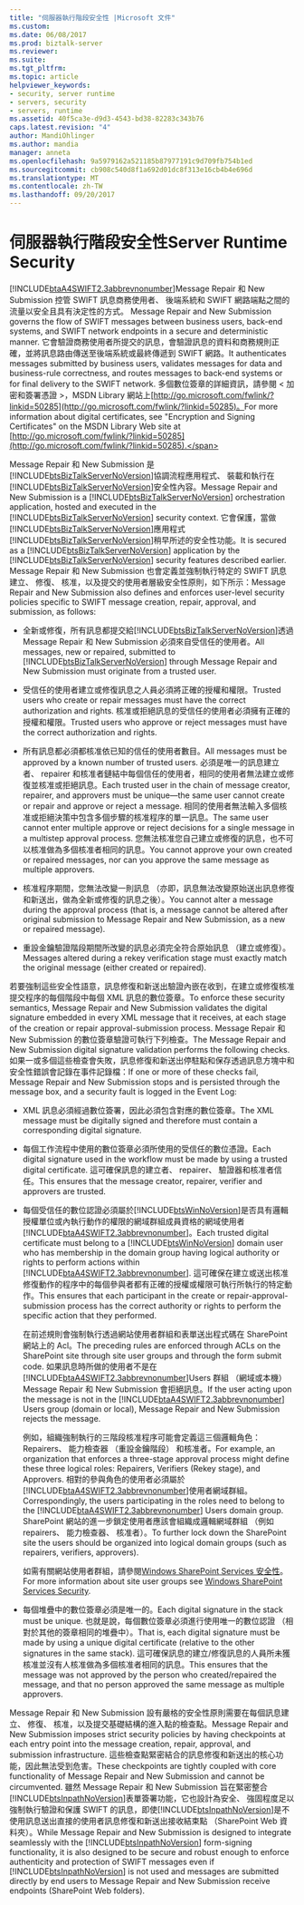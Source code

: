 ```yaml
---
title: "伺服器執行階段安全性 |Microsoft 文件"
ms.custom: 
ms.date: 06/08/2017
ms.prod: biztalk-server
ms.reviewer: 
ms.suite: 
ms.tgt_pltfrm: 
ms.topic: article
helpviewer_keywords:
- security, server runtime
- servers, security
- servers, runtime
ms.assetid: 40f5ca3e-d9d3-4543-bd38-82283c343b76
caps.latest.revision: "4"
author: MandiOhlinger
ms.author: mandia
manager: anneta
ms.openlocfilehash: 9a5979162a521185b87977191c9d709fb754b1ed
ms.sourcegitcommit: cb908c540d8f1a692d01dc8f313e16cb4b4e696d
ms.translationtype: MT
ms.contentlocale: zh-TW
ms.lasthandoff: 09/20/2017
---
```

# <a name="server-runtime-security"></a><span data-ttu-id="98d99-102">伺服器執行階段安全性</span><span class="sxs-lookup"><span data-stu-id="98d99-102">Server Runtime Security</span></span>
[!INCLUDE[btaA4SWIFT2.3abbrevnonumber](../../includes/btaa4swift2-3abbrevnonumber-md.md)]<span data-ttu-id="98d99-103">Message Repair 和 New Submission 控管 SWIFT 訊息商務使用者、 後端系統和 SWIFT 網路端點之間的流量以安全且具有決定性的方式。</span><span class="sxs-lookup"><span data-stu-id="98d99-103"> Message Repair and New Submission governs the flow of SWIFT messages between business users, back-end systems, and SWIFT network endpoints in a secure and deterministic manner.</span></span> <span data-ttu-id="98d99-104">它會驗證商務使用者所提交的訊息，會驗證訊息的資料和商務規則正確，並將訊息路由傳送至後端系統或最終傳遞到 SWIFT 網路。</span><span class="sxs-lookup"><span data-stu-id="98d99-104">It authenticates messages submitted by business users, validates messages for data and business-rule correctness, and routes messages to back-end systems or for final delivery to the SWIFT network.</span></span> <span data-ttu-id="98d99-105">多個數位簽章的詳細資訊，請參閱 < 加密和簽署憑證 >，MSDN Library 網站上[http://go.microsoft.com/fwlink/?linkid=50285](http://go.microsoft.com/fwlink/?linkid=50285)。</span><span class="sxs-lookup"><span data-stu-id="98d99-105">For more information about digital certificates, see "Encryption and Signing Certificates" on the MSDN Library Web site at [http://go.microsoft.com/fwlink/?linkid=50285](http://go.microsoft.com/fwlink/?linkid=50285).</span></span>  
  
 <span data-ttu-id="98d99-106">Message Repair 和 New Submission 是[!INCLUDE[btsBizTalkServerNoVersion](../../includes/btsbiztalkservernoversion-md.md)]協調流程應用程式、 裝載和執行在[!INCLUDE[btsBizTalkServerNoVersion](../../includes/btsbiztalkservernoversion-md.md)]安全性內容。</span><span class="sxs-lookup"><span data-stu-id="98d99-106">Message Repair and New Submission is a [!INCLUDE[btsBizTalkServerNoVersion](../../includes/btsbiztalkservernoversion-md.md)] orchestration application, hosted and executed in the [!INCLUDE[btsBizTalkServerNoVersion](../../includes/btsbiztalkservernoversion-md.md)] security context.</span></span> <span data-ttu-id="98d99-107">它會保護，當做[!INCLUDE[btsBizTalkServerNoVersion](../../includes/btsbiztalkservernoversion-md.md)]應用程式[!INCLUDE[btsBizTalkServerNoVersion](../../includes/btsbiztalkservernoversion-md.md)]稍早所述的安全性功能。</span><span class="sxs-lookup"><span data-stu-id="98d99-107">It is secured as a [!INCLUDE[btsBizTalkServerNoVersion](../../includes/btsbiztalkservernoversion-md.md)] application by the [!INCLUDE[btsBizTalkServerNoVersion](../../includes/btsbiztalkservernoversion-md.md)] security features described earlier.</span></span> <span data-ttu-id="98d99-108">Message Repair 和 New Submission 也會定義並強制執行特定的 SWIFT 訊息建立、 修復、 核准，以及提交的使用者層級安全性原則，如下所示：</span><span class="sxs-lookup"><span data-stu-id="98d99-108">Message Repair and New Submission also defines and enforces user-level security policies specific to SWIFT message creation, repair, approval, and submission, as follows:</span></span>  
  
-   <span data-ttu-id="98d99-109">全新或修復，所有訊息都提交給[!INCLUDE[btsBizTalkServerNoVersion](../../includes/btsbiztalkservernoversion-md.md)]透過 Message Repair 和 New Submission 必須來自受信任的使用者。</span><span class="sxs-lookup"><span data-stu-id="98d99-109">All messages, new or repaired, submitted to [!INCLUDE[btsBizTalkServerNoVersion](../../includes/btsbiztalkservernoversion-md.md)] through Message Repair and New Submission must originate from a trusted user.</span></span>  
  
-   <span data-ttu-id="98d99-110">受信任的使用者建立或修復訊息之人員必須將正確的授權和權限。</span><span class="sxs-lookup"><span data-stu-id="98d99-110">Trusted users who create or repair messages must have the correct authorization and rights.</span></span> <span data-ttu-id="98d99-111">核准或拒絕訊息的受信任的使用者必須擁有正確的授權和權限。</span><span class="sxs-lookup"><span data-stu-id="98d99-111">Trusted users who approve or reject messages must have the correct authorization and rights.</span></span>  
  
-   <span data-ttu-id="98d99-112">所有訊息都必須都核准依已知的信任的使用者數目。</span><span class="sxs-lookup"><span data-stu-id="98d99-112">All messages must be approved by a known number of trusted users.</span></span> <span data-ttu-id="98d99-113">必須是唯一的訊息建立者、 repairer 和核准者鏈結中每個信任的使用者，相同的使用者無法建立或修復並核准或拒絕訊息。</span><span class="sxs-lookup"><span data-stu-id="98d99-113">Each trusted user in the chain of message creator, repairer, and approvers must be unique—the same user cannot create or repair and approve or reject a message.</span></span> <span data-ttu-id="98d99-114">相同的使用者無法輸入多個核准或拒絕決策中包含多個步驟的核准程序的單一訊息。</span><span class="sxs-lookup"><span data-stu-id="98d99-114">The same user cannot enter multiple approve or reject decisions for a single message in a multistep approval process.</span></span> <span data-ttu-id="98d99-115">您無法核准您自己建立或修復的訊息，也不可以核准做為多個核准者相同的訊息。</span><span class="sxs-lookup"><span data-stu-id="98d99-115">You cannot approve your own created or repaired messages, nor can you approve the same message as multiple approvers.</span></span>  
  
-   <span data-ttu-id="98d99-116">核准程序期間，您無法改變一則訊息 （亦即，訊息無法改變原始送出訊息修復和新送出，做為全新或修復的訊息之後）。</span><span class="sxs-lookup"><span data-stu-id="98d99-116">You cannot alter a message during the approval process (that is, a message cannot be altered after original submission to Message Repair and New Submission, as a new or repaired message).</span></span>  
  
-   <span data-ttu-id="98d99-117">重設金鑰驗證階段期間所改變的訊息必須完全符合原始訊息 （建立或修復）。</span><span class="sxs-lookup"><span data-stu-id="98d99-117">Messages altered during a rekey verification stage must exactly match the original message (either created or repaired).</span></span>  
  
 <span data-ttu-id="98d99-118">若要強制這些安全性語意，訊息修復和新送出驗證內嵌在收到，在建立或修復核准提交程序的每個階段中每個 XML 訊息的數位簽章。</span><span class="sxs-lookup"><span data-stu-id="98d99-118">To enforce these security semantics, Message Repair and New Submission validates the digital signature embedded in every XML message that it receives, at each stage of the creation or repair approval-submission process.</span></span> <span data-ttu-id="98d99-119">Message Repair 和 New Submission 的數位簽章驗證可執行下列檢查。</span><span class="sxs-lookup"><span data-stu-id="98d99-119">The Message Repair and New Submission digital signature validation performs the following checks.</span></span> <span data-ttu-id="98d99-120">如果一或多個這些檢查會失敗，訊息修復和新送出停駐點和保存透過訊息方塊中和安全性錯誤會記錄在事件記錄檔：</span><span class="sxs-lookup"><span data-stu-id="98d99-120">If one or more of these checks fail, Message Repair and New Submission stops and is persisted through the message box, and a security fault is logged in the Event Log:</span></span>  
  
-   <span data-ttu-id="98d99-121">XML 訊息必須經過數位簽署，因此必須包含對應的數位簽章。</span><span class="sxs-lookup"><span data-stu-id="98d99-121">The XML message must be digitally signed and therefore must contain a corresponding digital signature.</span></span>  
  
-   <span data-ttu-id="98d99-122">每個工作流程中使用的數位簽章必須所使用的受信任的數位憑證。</span><span class="sxs-lookup"><span data-stu-id="98d99-122">Each digital signature used in the workflow must be made by using a trusted digital certificate.</span></span> <span data-ttu-id="98d99-123">這可確保訊息的建立者、 repairer、 驗證器和核准者信任。</span><span class="sxs-lookup"><span data-stu-id="98d99-123">This ensures that the message creator, repairer, verifier and approvers are trusted.</span></span>  
  
-   <span data-ttu-id="98d99-124">每個受信任的數位認證必須屬於[!INCLUDE[btsWinNoVersion](../../includes/btswinnoversion-md.md)]是否具有邏輯授權單位或內執行動作的權限的網域群組成員資格的網域使用者[!INCLUDE[btaA4SWIFT2.3abbrevnonumber](../../includes/btaa4swift2-3abbrevnonumber-md.md)]。</span><span class="sxs-lookup"><span data-stu-id="98d99-124">Each trusted digital certificate must belong to a [!INCLUDE[btsWinNoVersion](../../includes/btswinnoversion-md.md)] domain user who has membership in the domain group having logical authority or rights to perform actions within [!INCLUDE[btaA4SWIFT2.3abbrevnonumber](../../includes/btaa4swift2-3abbrevnonumber-md.md)].</span></span> <span data-ttu-id="98d99-125">這可確保在建立或送出核准修復動作的程序中的每個參與者都有正確的授權或權限可執行所執行的特定動作。</span><span class="sxs-lookup"><span data-stu-id="98d99-125">This ensures that each participant in the create or repair-approval-submission process has the correct authority or rights to perform the specific action that they performed.</span></span>  
  
     <span data-ttu-id="98d99-126">在前述規則會強制執行透過網站使用者群組和表單送出程式碼在 SharePoint 網站上的 Acl。</span><span class="sxs-lookup"><span data-stu-id="98d99-126">The preceding rules are enforced through ACLs on the SharePoint site through site user groups and through the form submit code.</span></span> <span data-ttu-id="98d99-127">如果訊息時所做的使用者不是在[!INCLUDE[btaA4SWIFT2.3abbrevnonumber](../../includes/btaa4swift2-3abbrevnonumber-md.md)]Users 群組 （網域或本機） Message Repair 和 New Submission 會拒絕訊息。</span><span class="sxs-lookup"><span data-stu-id="98d99-127">If the user acting upon the message is not in the [!INCLUDE[btaA4SWIFT2.3abbrevnonumber](../../includes/btaa4swift2-3abbrevnonumber-md.md)] Users group (domain or local), Message Repair and New Submission rejects the message.</span></span>  
  
     <span data-ttu-id="98d99-128">例如，組織強制執行的三階段核准程序可能會定義這三個邏輯角色： Repairers、 能力檢查器 （重設金鑰階段） 和核准者。</span><span class="sxs-lookup"><span data-stu-id="98d99-128">For example, an organization that enforces a three-stage approval process might define these three logical roles: Repairers, Verifiers (Rekey stage), and Approvers.</span></span> <span data-ttu-id="98d99-129">相對的參與角色的使用者必須屬於[!INCLUDE[btaA4SWIFT2.3abbrevnonumber](../../includes/btaa4swift2-3abbrevnonumber-md.md)]使用者網域群組。</span><span class="sxs-lookup"><span data-stu-id="98d99-129">Correspondingly, the users participating in the roles need to belong to the [!INCLUDE[btaA4SWIFT2.3abbrevnonumber](../../includes/btaa4swift2-3abbrevnonumber-md.md)] Users domain group.</span></span> <span data-ttu-id="98d99-130">SharePoint 網站的進一步鎖定使用者應該會組織成邏輯網域群組 （例如 repairers、 能力檢查器、 核准者）。</span><span class="sxs-lookup"><span data-stu-id="98d99-130">To further lock down the SharePoint site the users should be organized into logical domain groups (such as repairers, verifiers, approvers).</span></span>  
  
     <span data-ttu-id="98d99-131">如需有關網站使用者群組，請參閱[Windows SharePoint Services 安全性](../../adapters-and-accelerators/accelerator-swift/windows-sharepoint-services-security.md)。</span><span class="sxs-lookup"><span data-stu-id="98d99-131">For more information about site user groups see [Windows SharePoint Services Security](../../adapters-and-accelerators/accelerator-swift/windows-sharepoint-services-security.md).</span></span>  
  
-   <span data-ttu-id="98d99-132">每個堆疊中的數位簽章必須是唯一的。</span><span class="sxs-lookup"><span data-stu-id="98d99-132">Each digital signature in the stack must be unique.</span></span> <span data-ttu-id="98d99-133">也就是說，每個數位簽章必須進行使用唯一的數位認證 （相對於其他的簽章相同的堆疊中）。</span><span class="sxs-lookup"><span data-stu-id="98d99-133">That is, each digital signature must be made by using a unique digital certificate (relative to the other signatures in the same stack).</span></span> <span data-ttu-id="98d99-134">這可確保訊息的建立/修復訊息的人員所未獲核准並沒有人核准做為多個核准者相同的訊息。</span><span class="sxs-lookup"><span data-stu-id="98d99-134">This ensures that the message was not approved by the person who created/repaired the message, and that no person approved the same message as multiple approvers.</span></span>  
  
 <span data-ttu-id="98d99-135">Message Repair 和 New Submission 設有嚴格的安全性原則需要在每個訊息建立、 修復、 核准，以及提交基礎結構的進入點的檢查點。</span><span class="sxs-lookup"><span data-stu-id="98d99-135">Message Repair and New Submission imposes strict security policies by having checkpoints at each entry point into the message creation, repair, approval, and submission infrastructure.</span></span> <span data-ttu-id="98d99-136">這些檢查點緊密結合的訊息修復和新送出的核心功能，因此無法受到危害。</span><span class="sxs-lookup"><span data-stu-id="98d99-136">These checkpoints are tightly coupled with core functionality of Message Repair and New Submission and cannot be circumvented.</span></span> <span data-ttu-id="98d99-137">雖然 Message Repair 和 New Submission 旨在緊密整合[!INCLUDE[btsInpathNoVersion](../../includes/btsinpathnoversion-md.md)]表單簽署功能，它也設計為安全、 強固程度足以強制執行驗證和保護 SWIFT 的訊息，即使[!INCLUDE[btsInpathNoVersion](../../includes/btsinpathnoversion-md.md)]是不使用訊息送出直接的使用者訊息修復和新送出接收結束點 （SharePoint Web 資料夾）。</span><span class="sxs-lookup"><span data-stu-id="98d99-137">While Message Repair and New Submission is designed to integrate seamlessly with the [!INCLUDE[btsInpathNoVersion](../../includes/btsinpathnoversion-md.md)] form-signing functionality, it is also designed to be secure and robust enough to enforce authenticity and protection of SWIFT messages even if [!INCLUDE[btsInpathNoVersion](../../includes/btsinpathnoversion-md.md)] is not used and messages are submitted directly by end users to Message Repair and New Submission receive endpoints (SharePoint Web folders).</span></span>
